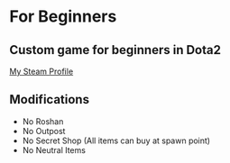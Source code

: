 # For Beginners
## Custom game for beginners in Dota2

[My Steam Profile](https://steamcommunity.com/id/aoisensi)

## Modifications

- No Roshan
- No Outpost
- No Secret Shop (All items can buy at spawn point)
- No Neutral Items